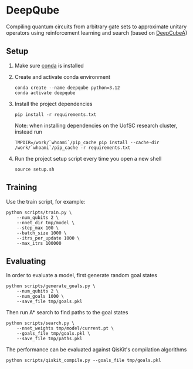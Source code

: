 # DeepQube

Compiling quantum circuits from arbitrary gate sets to approximate unitary operators using reinforcement learning and search
(based on [DeepCubeA](https://cse.sc.edu/~foresta/assets/files/SolvingTheRubiksCubeWithDeepReinforcementLearningAndSearch_Final.pdf))

## Setup

1. Make sure [conda](https://docs.conda.io/projects/conda/en/latest/user-guide/install/index.html) is installed

2. Create and activate conda environment
   
    ```
    conda create --name deepqube python=3.12
    conda activate deepqube
    ```

3. Install the project dependencies

    ```
    pip install -r requirements.txt
    ```

    Note: when installing dependencies on the UofSC research cluster, instead run
    ```
    TMPDIR=/work/`whoami`/pip_cache pip install --cache-dir /work/`whoami`/pip_cache -r requirements.txt
    ```

4. Run the project setup script every time you open a new shell

    ```
    source setup.sh
    ```

## Training

Use the train script, for example:

```
python scripts/train.py \
    --num_qubits 2 \
    --nnet_dir tmp/model \
    --step_max 100 \
    --batch_size 1000 \
    --itrs_per_update 1000 \
    --max_itrs 100000
```

## Evaluating

In order to evaluate a model, first generate random goal states
```
python scripts/generate_goals.py \
    --num_qubits 2 \
    --num_goals 1000 \
    --save_file tmp/goals.pkl
```

Then run A* search to find paths to the goal states
```
python scripts/search.py \
    --nnet_weights tmp/model/current.pt \
    --goals_file tmp/goals.pkl \
    --save_file tmp/paths.pkl
```

The performance can be evaluated against QisKit's compilation algorithms
```
python scripts/qiskit_compile.py --goals_file tmp/goals.pkl
```